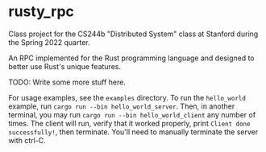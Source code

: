 # rusty_rpc

Class project for the CS244b "Distributed System" class at Stanford during the Spring 2022 quarter.

An RPC implemented for the Rust programming language and designed to better use Rust's unique features.

TODO: Write some more stuff here.

For usage examples, see the `examples` directory. To run the `hello_world`
example, run `cargo run --bin hello_world_server`. Then, in another terminal,
you may run `cargo run --bin hello_world_client` any number of times. The client
will run, verify that it worked properly, print `Client done successfully!`,
then terminate. You'll need to manually terminate the server with ctrl-C.